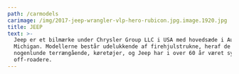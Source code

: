 ```yaml
---
path: /carmodels
carimage: /img/2017-jeep-wrangler-vlp-hero-rubicon.jpg.image.1920.jpg
title: JEEP
text: >-
  Jeep er et bilmærke under Chrysler Group LLC i USA med hovedsæde i Auburn,
  Michigan. Modellerne består udelukkende af firehjulstrukne, heraf de fleste
  nogenlunde terrængående, køretøjer, og Jeep har i over 60 år været synonym med
  off-roadere.
---
```


